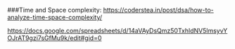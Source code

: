 
###Time and Space complexity: https://coderstea.in/post/dsa/how-to-analyze-time-space-complexity/

https://docs.google.com/spreadsheets/d/14aVAyDsQmz50TxhldNV5lmsyvYOJrAT9gzi7sGfMu9k/edit#gid=0